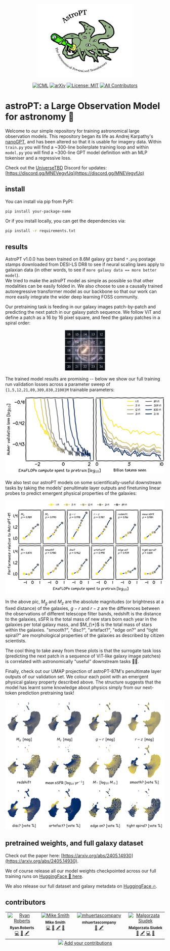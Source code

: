 <div align="center">
    
<img src="https://github.com/Smith42/astroPT/raw/main/assets/shoggoth_telescope_sticker_2.png" alt="astroPT_shoggoth" width="300"/>

[![ICML](https://img.shields.io/badge/AI4Science@ICML-2024---?logo=https%3A%2F%2Fneurips.cc%2Fstatic%2Fcore%2Fimg%2FNeurIPS-logo.svg&labelColor=68448B&color=b3b3b3)](https://openreview.net/forum?id=aOLuuLxqav)
[![arXiv](https://img.shields.io/badge/arXiv-2405.14930---?logo=arXiv&labelColor=b31b1b&color=grey)](https://arxiv.org/abs/2405.14930)
[![License: MIT](https://img.shields.io/badge/License-MIT-yellow.svg)](https://opensource.org/licenses/MIT)
[![All Contributors](https://img.shields.io/badge/all_contributors-4-orange.svg?style=flat-square)](#contributors-)
</div>

# astroPT: a Large Observation Model for astronomy 🔭

Welcome to our simple repository for training astronomical large observation
models. This repository began its life as Andrej Karpathy's
[nanoGPT](https://github.com/karpathy/nanoGPT), and has been altered so that it
is usable for imagery data.  Within `train.py` you will find a ~300-line
boilerplate training loop and within `model.py` you will find a ~300-line GPT
model definition with an MLP tokeniser and a regressive loss.

Check out the [UniverseTBD](https://universetbd.org/) Discord for updates:
[https://discord.gg/MNEVegvfJq](https://discord.gg/MNEVegvfJq)

## install

You can install via pip from PyPI:
```bash
pip install your-package-name
```

Or if you install locally, you can get the dependencies via:

```bash
pip install -r requirements.txt
```

## results

AstroPT v1.0.0 has been trained on 8.6M galaxy grz band `*.png` postage stamps 
downloaded from DESI-LS DR8 to see if neural scaling laws apply to galaxian
data (in other words, to see if `more galaxy data == more better model`).  
We tried to make the astroPT model as simple as possible so that other
modalities can be easily folded in. We also choose to use a causally trained
autoregressive transformer model as our backbone so that our work can more
easily integrate the wider deep learning FOSS community.

Our pretraining task is feeding in our galaxy images patch-by-patch and
predicting the next patch in our galaxy patch sequence. We follow ViT
and define a patch as a 16 by 16 pixel square, and feed the galaxy patches
in a spiral order:

<p align="center">
    <img src="https://github.com/Smith42/astroPT/raw/main/explore/galaxy.png" alt="galaxy" width="128"/>
</p>

The trained model results are promising -- below we show our full training run
validation losses across a parameter sweep of `{1,5,12,21,89,309,830,2100}M`
trainable parameters:

<p align="center">
    <img src="https://github.com/Smith42/astroPT/raw/main/explore/scaling_xkcd.png" alt="scaling" width="512"/>
</p>

We also test our astroPT models on some scientifically-useful downstream tasks by
taking the models' penultimate layer outputs and finetuning linear probes to
predict emergent physical properties of the galaxies:

<p align="center">
    <img src="https://github.com/Smith42/astroPT/raw/main/explore/downstream_xkcd.png" alt="downstream" width="512"/>
</p>

In the above pic, $M_g$ and $M_z$ are the absolute magnitudes (or brightness at
a fixed distance) of the galaxies, $g - r$ and $r - z$ are the differences
between the observations of different telescope filter bands, redshift is the
distance to the galaxies, sSFR is the total mass of new stars born each year in
the galaxies per total galaxy mass, and $M_{\*}$ is the total mass of stars within
the galaxies. "smooth?", "disc?", "artefact?", "edge on?" and "tight spiral?" are
morphological properties of the galaxies as described by citizen scientists.

The cool thing to take away from these plots is that the surrogate task loss
(predicting the next patch in a sequence of ViT-like galaxy image patches)
is correlated with astronomically "useful" downstream tasks 🤯🚀.

Finally, check out our UMAP projection of astroPT-87M's penultimate layer
outputs of our validation set. We colour each point with an emergent physical
galaxy property described above. The structure suggests that the model has
learnt some knowledge about physics simply from our next-token prediction
pretraining task!

<p align="center">
    <img src="https://github.com/Smith42/astroPT/raw/main/explore/hexbin_xkcd.png" alt="hexbin" width="512"/>
</p>

## pretrained weights, and full galaxy dataset

Check out the paper here: [https://arxiv.org/abs/2405.14930](https://arxiv.org/abs/2405.14930).

We of course release all our model weights checkpointed across our full training runs on [HuggingFace 🤗 here](https://huggingface.co/Smith42/astroPT).

We also release our full dataset and galaxy metadata on [HuggingFace 🔥](https://huggingface.co/datasets/Smith42/galaxies).

## contributors

<!-- ALL-CONTRIBUTORS-LIST:START - Do not remove or modify this section -->
<!-- prettier-ignore-start -->
<!-- markdownlint-disable -->
<table>
  <tbody>
    <tr>
      <td align="center" valign="top" width="14.28%"><a href="https://github.com/RJ-Roberts"><img src="https://avatars.githubusercontent.com/u/131991163?v=4?s=100" width="100px;" alt="Ryan Roberts"/><br /><sub><b>Ryan Roberts</b></sub></a><br /><a href="https://github.com/Smith42/astroPT/commits?author=RJ-Roberts" title="Code">💻</a> <a href="#ideas-RJ-Roberts" title="Ideas, Planning, & Feedback">🤔</a> <a href="#content-RJ-Roberts" title="Content">🖋</a></td>
      <td align="center" valign="top" width="14.28%"><a href="https://mjjsmith.com/"><img src="https://avatars.githubusercontent.com/u/8194280?v=4?s=100" width="100px;" alt="Mike Smith"/><br /><sub><b>Mike Smith</b></sub></a><br /><a href="https://github.com/Smith42/astroPT/commits?author=Smith42" title="Code">💻</a> <a href="#ideas-Smith42" title="Ideas, Planning, & Feedback">🤔</a> <a href="#content-Smith42" title="Content">🖋</a> <a href="#data-Smith42" title="Data">🔣</a></td>
      <td align="center" valign="top" width="14.28%"><a href="https://github.com/mhuertascompany"><img src="https://avatars.githubusercontent.com/u/22987973?v=4?s=100" width="100px;" alt="mhuertascompany"/><br /><sub><b>mhuertascompany</b></sub></a><br /><a href="#ideas-mhuertascompany" title="Ideas, Planning, & Feedback">🤔</a> <a href="#content-mhuertascompany" title="Content">🖋</a></td>
      <td align="center" valign="top" width="14.28%"><a href="https://github.com/msiudek"><img src="https://avatars.githubusercontent.com/u/53626980?v=4?s=100" width="100px;" alt="Malgorzata Siudek"/><br /><sub><b>Malgorzata Siudek</b></sub></a><br /><a href="#ideas-msiudek" title="Ideas, Planning, & Feedback">🤔</a> <a href="#content-msiudek" title="Content">🖋</a> <a href="https://github.com/Smith42/astroPT/commits?author=msiudek" title="Code">💻</a> <a href="#data-msiudek" title="Data">🔣</a></td>
    </tr>
  </tbody>
  <tfoot>
    <tr>
      <td align="center" size="13px" colspan="7">
        <img src="https://raw.githubusercontent.com/all-contributors/all-contributors-cli/1b8533af435da9854653492b1327a23a4dbd0a10/assets/logo-small.svg">
          <a href="https://all-contributors.js.org/docs/en/bot/usage">Add your contributions</a>
        </img>
      </td>
    </tr>
  </tfoot>
</table>

<!-- markdownlint-restore -->
<!-- prettier-ignore-end -->

<!-- ALL-CONTRIBUTORS-LIST:END -->
